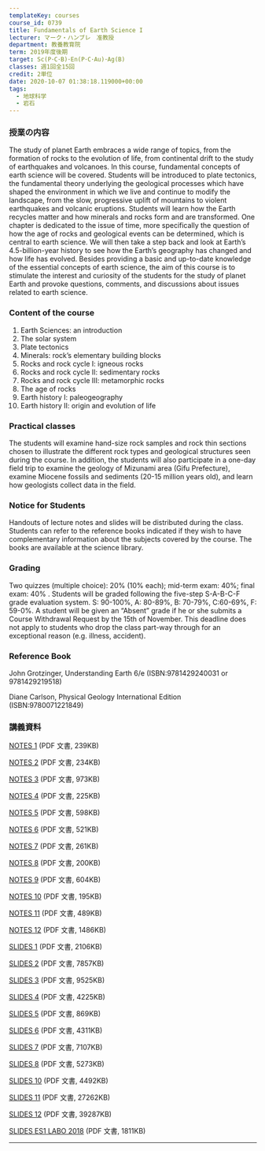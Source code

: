 ```yaml
---
templateKey: courses
course_id: 0739
title: Fundamentals of Earth Science I
lecturer: マーク・ハンブレ　准教授
department: 教養教育院
term: 2019年度後期
target: Sc(P･C･B)･En(P･C･Au)･Ag(B)
classes: 週1回全15回
credit: 2単位
date: 2020-10-07 01:38:18.119000+00:00
tags:
  - 地球科学
  - 岩石
---
```


### 授業の内容

The study of planet Earth embraces a wide range of topics, from the formation of rocks to the evolution of life, from continental drift to the study of earthquakes and volcanoes. In this course, fundamental concepts of earth science will be covered. Students will be introduced to plate tectonics, the fundamental theory underlying the geological processes which have shaped the environment in which we live and continue to modify the landscape, from the slow, progressive uplift of mountains to violent earthquakes and volcanic eruptions. Students will learn how the Earth recycles matter and how minerals and rocks form and are transformed. One chapter is dedicated to the issue of time, more specifically the question of how the age of rocks and geological events can be determined, which is central to earth science. We will then take a step back and look at Earth’s 4.5-billion-year history to see how the Earth’s geography has changed and how life has evolved. Besides providing a basic and up-to-date knowledge of the essential concepts of earth science, the aim of this course is to stimulate the interest and curiosity of the students for the study of planet Earth and provoke questions, comments, and discussions about issues related to earth science.

### Content of the course

1. Earth Sciences: an introduction
2. The solar system
3. Plate tectonics
4. Minerals: rock’s elementary building blocks
5. Rocks and rock cycle I: igneous rocks
6. Rocks and rock cycle II: sedimentary rocks
7. Rocks and rock cycle III: metamorphic rocks
8. The age of rocks
9. Earth history I: paleogeography
10. Earth history II: origin and evolution of life

### Practical classes

The students will examine hand-size rock samples and rock thin sections chosen to illustrate the different rock types and geological structures seen during the course. In addition, the students will also participate in a one-day field trip to examine the geology of Mizunami area (Gifu Prefecture), examine Miocene fossils and sediments (20-15 million years old), and learn how geologists collect data in the field.

### Notice for Students

Handouts of lecture notes and slides will be distributed during the class. Students can refer to the reference books indicated if they wish to have complementary information about the subjects covered by the course. The books are available at the science library.

### Grading

Two quizzes (multiple choice): 20% (10% each); mid-term exam: 40%; final exam: 40% .
Students will be graded following the five-step S-A-B-C-F grade evaluation system. S: 90-100%, A: 80-89%, B: 70-79%, C:60-69%, F: 59-0%.
A student will be given an “Absent” grade if he or she submits a Course Withdrawal Request by the 15th of November. This deadline does not apply to students who drop the class part-way through for an exceptional reason (e.g. illness, accident).

### Reference Book

John Grotzinger, Understanding Earth 6/e (ISBN:9781429240031 or 9781429219518)

Diane Carlson, Physical Geology International Edition (ISBN:9780071221849)

### 講義資料

[NOTES 1](https://ocw.nagoya-u.jp/files/739/NOTES%201_ES1_INTRO_2018_2020-05-28_15-17.pdf) (PDF 文書, 239KB)

[NOTES 2](https://ocw.nagoya-u.jp/files/739/NOTES%202_ES1_ORIGIN_2018_2020-05-28_15-19.pdf) (PDF 文書, 234KB)

[NOTES 3](https://ocw.nagoya-u.jp/files/739/NOTES%203_ES1_TECTO_2018-1_2020-05-28_15-19.pdf) (PDF 文書, 973KB)

[NOTES 4](https://ocw.nagoya-u.jp/files/739/NOTES%204_ES1_MIN_2018_2020-05-28_15-19.pdf) (PDF 文書, 225KB)

[NOTES 5](https://ocw.nagoya-u.jp/files/739/NOTES%205_ES1_ROCKINTRO_2018_2020-05-28_15-19.pdf) (PDF 文書, 598KB)

[NOTES 6](https://ocw.nagoya-u.jp/files/739/NOTES%206_ES1_ROCK1_2018-1_2020-05-28_15-19.pdf) (PDF 文書, 521KB)

[NOTES 7](https://ocw.nagoya-u.jp/files/739/NOTES%207_ES1_ROCK2_2018_2020-05-28_15-20.pdf) (PDF 文書, 261KB)

[NOTES 8](https://ocw.nagoya-u.jp/files/739/NOTES%208_ES1_ROCK3_2018_2020-05-28_15-20.pdf) (PDF 文書, 200KB)

[NOTES 9](https://ocw.nagoya-u.jp/files/739/NOTES%209_ES1_AGE_2018_2020-05-28_15-20.pdf) (PDF 文書, 604KB)

[NOTES 10](https://ocw.nagoya-u.jp/files/739/NOTES%2010_ES1_CONTINENTS_2018_2020-05-28_15-18.pdf) (PDF 文書, 195KB)

[NOTES 11](https://ocw.nagoya-u.jp/files/739/NOTES%2011_ES1_EVOL1_2018_2020-05-28_15-18.pdf) (PDF 文書, 489KB)

[NOTES 12](https://ocw.nagoya-u.jp/files/739/NOTES%2012_ES1_EVOL2_2018_2020-05-28_15-19.pdf) (PDF 文書, 1486KB)

[SLIDES 1](https://ocw.nagoya-u.jp/files/739/SLIDES%201_ES1_INTRO_2018_print.pdf) (PDF 文書, 2106KB)

[SLIDES 2](https://ocw.nagoya-u.jp/files/739/SLIDES%202_ES1_ORIGIN_2018_print%20.pdf) (PDF 文書, 7857KB)

[SLIDES 3](https://ocw.nagoya-u.jp/files/739/SLIDES%203_ES1_TECTO_2018_print.pdf) (PDF 文書, 9525KB)

[SLIDES 4](https://ocw.nagoya-u.jp/files/739/SLIDES%204_ES1_MIN_2018_print-1.pdf) (PDF 文書, 4225KB)

[SLIDES 5](https://ocw.nagoya-u.jp/files/739/SLIDES%205_ES1_ROCKINTRO_2018_print.pdf) (PDF 文書, 869KB)

[SLIDES 6](https://ocw.nagoya-u.jp/files/739/SLIDES%206_ES1_ROCK1_2018_print.pdf) (PDF 文書, 4311KB)

[SLIDES 7](https://ocw.nagoya-u.jp/files/739/SLIDES%207_ES1_ROCK2_2018_print.pdf) (PDF 文書, 7107KB)

[SLIDES 8](https://ocw.nagoya-u.jp/files/739/SLIDES%208_ES1_ROCK3_2018_print.pdf) (PDF 文書, 5273KB)

[SLIDES 10](https://ocw.nagoya-u.jp/files/739/SLIDES%2010_ES1_AGE_2018_print.pdf) (PDF 文書, 4492KB)

[SLIDES 11](https://ocw.nagoya-u.jp/files/739/SLIDES_11_CONTINENTS_print_2018.pdf) (PDF 文書, 27262KB)

[SLIDES 12](https://ocw.nagoya-u.jp/files/739/SLIDES%2012_ES1_EVOL1&2_2018_print_.pdf) (PDF 文書, 39287KB)

[SLIDES ES1 LABO 2018](https://ocw.nagoya-u.jp/files/739/SLIDES_ES1_LABO_2018_print_2020-05-28_15-47.pdf) (PDF 文書, 1811KB)

---
